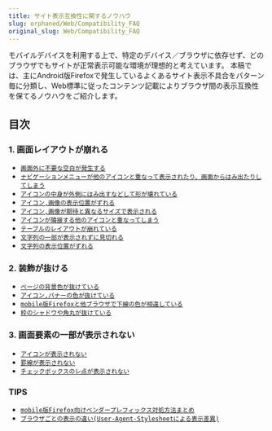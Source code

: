 ```yaml
---
title: サイト表示互換性に関するノウハウ
slug: orphaned/Web/Compatibility_FAQ
original_slug: Web/Compatibility_FAQ
---
```


モバイルデバイスを利用する上で、特定のデバイス／ブラウザに依存せず、どのブラウザでもサイトが正常表示可能な環境が理想的と考えています。
本稿では、主にAndroid版Firefoxで発生しているよくあるサイト表示不具合をパターン毎に分類し、Web標準に従ったコンテンツ記載によりブラウザ間の表示互換性を保てるノウハウをご紹介します。

## 目次

### 1. 画面レイアウトが崩れる

- [`画面外に不要な空白が発生する`](/ja/docs/Web/Compatibility_FAQ/No_Wrap.html)
- [`ナビゲーションメニューが他のアイコンと重なって表示されたり、画面からはみ出たりしてしまう`](/ja/docs/Web/Compatibility_FAQ/Overwrapped_Navigation.html)
- [`アイコンの中身が外側にはみ出すなどして形が壊れている`](/ja/docs/Web/Compatibility_FAQ/Misaligned_Text_Inside_Icon.html)
- [`アイコン,画像の表示位置がずれる`](/ja/docs/Web/Compatibility_FAQ/Misaligned_Icon.html)
- [`アイコン,画像が期待と異なるサイズで表示される`](/ja/docs/Web/Compatibility_FAQ/Invalid_Icon_Size.html)
- [`アイコンが隣接する他のアイコンと重なってしまう`](/ja/docs/Web/Compatibility_FAQ/Overwrapped_Icon.html)
- [`テーブルのレイアウトが崩れている`](/ja/docs/Web/Compatibility_FAQ/Broken_Table_Layout.html)
- [`文字列の一部が表示されずに見切れる`](/ja/docs/Web/Compatibility_FAQ/Cut_Off_Text.html)
- [`文字列の表示位置がずれる`](/ja/docs/Web/Compatibility_FAQ/Misaligned_Text.html)

### 2. 装飾が抜ける

- [`ページの背景色が抜けている`](/ja/docs/Web/Compatibility_FAQ/No_Background_Shown.html)
- [`アイコン,バナーの色が抜けている`](/ja/docs/Web/Compatibility_FAQ/Empty_Background_Color.html)
- [`mobile版Firefoxと他ブラウザで下線の色が相違している`](/ja/docs/Web/Compatibility_FAQ/Underline_Color_Diffrence.html)
- [`枠のシャドウや角丸が抜けている`](/ja/docs/Web/Compatibility_FAQ/No_Decoreation_Shown.html)

### 3. 画面要素の一部が表示されない

- [`アイコンが表示されない`](/ja/docs/Web/Compatibility_FAQ/No_Icon_Shown.html)
- [`罫線が表示されない`](/ja/docs/Web/Compatibility_FAQ/No_Border_Line_Shown.html)
- [`チェックボックスのレ点が表示されない`](/ja/docs/Web/Compatibility_FAQ/No_Checkbox_Check_Shown.html)

### TIPS

- [`mobile版Firefox向けベンダープレフィックス対処方法まとめ`](/ja/docs/Web/Compatibility_FAQ/Tips_Vendor_Prefix.html)
- [`ブラウザごとの表示の違い(User-Agent-Stylesheetによる表示差異)`](/ja/docs/Web/Compatibility_FAQ/Tips_Default_Style_Difference.html)
